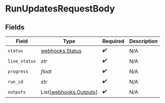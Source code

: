 # RunUpdatesRequestBody


## Fields

| Field                                                      | Type                                                       | Required                                                   | Description                                                |
| ---------------------------------------------------------- | ---------------------------------------------------------- | ---------------------------------------------------------- | ---------------------------------------------------------- |
| `status`                                                   | [webhooks.Status](../../models/webhooks/status.md)         | :heavy_check_mark:                                         | N/A                                                        |
| `live_status`                                              | *str*                                                      | :heavy_check_mark:                                         | N/A                                                        |
| `progress`                                                 | *float*                                                    | :heavy_check_mark:                                         | N/A                                                        |
| `run_id`                                                   | *str*                                                      | :heavy_check_mark:                                         | N/A                                                        |
| `outputs`                                                  | List[[webhooks.Outputs](../../models/webhooks/outputs.md)] | :heavy_check_mark:                                         | N/A                                                        |